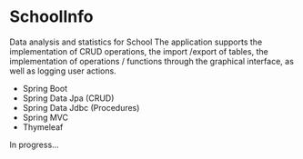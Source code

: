 # SchoolInfo
Data analysis and statistics for School
The application supports the implementation of CRUD operations, the import /export of tables, the implementation of operations / functions through the graphical interface, as well as logging user actions.

- Spring Boot
- Spring Data Jpa (CRUD)
- Spring Data Jdbc (Procedures)
- Spring MVC
- Thymeleaf

In progress...

